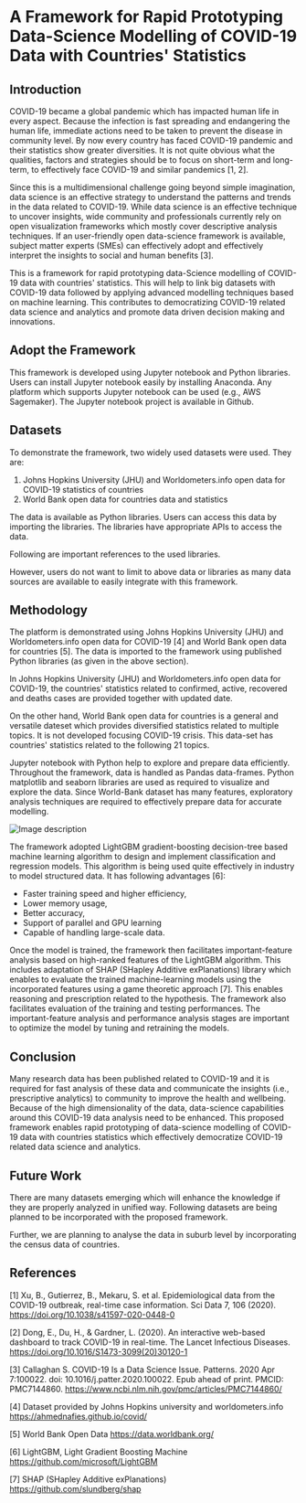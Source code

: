 # A Framework for Rapid Prototyping Data-Science Modelling of COVID-19 Data with Countries' Statistics

## Introduction

COVID-19 became a global pandemic which has impacted human life in every aspect. Because the infection is fast spreading and endangering the human life, immediate actions need to be taken to prevent the disease in community level. By now every country has faced COVID-19 pandemic and their statistics show greater diversities. It is not quite obvious what the qualities, factors and strategies should be to focus on short-term and long-term, to   effectively face COVID-19 and similar pandemics [1, 2].

Since this is a multidimensional challenge going beyond simple imagination, data science is an effective strategy to understand the  patterns and trends in the data related to COVID-19. While data science is an effective technique to uncover insights, wide community and professionals currently rely on open visualization frameworks which mostly cover descriptive analysis techniques. If an user-friendly open data-science framework is available, subject matter experts (SMEs) can effectively adopt and effectively interpret the insights to social and human benefits [3]. 

This is a framework for rapid prototyping data-Science modelling of COVID-19 data with countries' statistics. This will help to link big datasets with COVID-19 data followed by applying advanced modelling techniques  based on machine learning. This contributes to democratizing COVID-19 related data science and analytics and promote data driven decision making and innovations.

## Adopt the Framework

This framework is developed using Jupyter notebook and Python libraries. Users can install Jupyter notebook easily by installing Anaconda. Any platform which supports Jupyter notebook can be used (e.g., AWS Sagemaker). The Jupyter notebook project is available in Github.

## Datasets

To demonstrate the framework, two widely used datasets were used. They are: 

1) Johns Hopkins University (JHU) and Worldometers.info open data for COVID-19 statistics of countries
2) World Bank open data for countries data and statistics

The data is available as Python libraries. Users can access this data by importing the libraries. The libraries have appropriate APIs to access the data.

Following are important references to the used libraries.

However, users do not want to limit to above data or libraries as many data sources are available to easily integrate with this framework.

## Methodology

The platform is demonstrated using Johns Hopkins University (JHU) and Worldometers.info open data for COVID-19 [4] and World Bank open data for countries [5]. The data is imported to the framework using published Python libraries (as given in the above section).

In Johns Hopkins University (JHU) and Worldometers.info open data for COVID-19, the countries' statistics related to confirmed, active, recovered and deaths cases are provided together with updated date.

On the other hand,  World Bank open data for countries is a general and versatile dateset which provides diversified statistics related to multiple topics. It is not developed focusing COVID-19 crisis. This data-set has countries' statistics related to the following 21 topics.

Jupyter notebook with Python help to explore and prepare data efficiently. Throughout the framework, data is handled as Pandas data-frames. Python matplotlib and seaborn libraries are used as required to visualize and explore the data. Since World-Bank dataset has many features, exploratory analysis techniques are required to effectively prepare data for accurate modelling.

![Image description](https://raw.githubusercontent.com/samarawickrama/COVID-19/master/Resources/Images/COVID-19%20Data%20Science%20Framework.pn)

The framework adopted LightGBM gradient-boosting decision-tree based machine learning algorithm to design and implement classification and regression models. This algorithm is being used quite effectively in industry to model structured data. It has following advantages [6]:
 - Faster training speed and higher efficiency,
 - Lower memory usage,
 - Better accuracy,
 - Support of parallel and GPU learning
 - Capable of handling large-scale data.

Once the model is trained, the framework then facilitates important-feature analysis based on high-ranked features of the LightGBM algorithm. This includes adaptation of SHAP (SHapley Additive exPlanations) library which enables to evaluate the trained machine-learning models using the incorporated features using a game theoretic approach [7]. This enables reasoning and prescription related to the hypothesis. The framework also facilitates evaluation of the training and testing performances. The important-feature analysis and performance analysis stages are important to optimize the model by tuning and retraining the models.

## Conclusion

Many research data has been published related to COVID-19 and it is required for fast analysis of these data and communicate the insights (i.e., prescriptive analytics) to community to improve the health and wellbeing. Because of the high dimensionality of the data, data-science capabilities around this COVID-19 data analysis need to be enhanced. This proposed framework enables rapid prototyping of data-science modelling of COVID-19 data with countries statistics which effectively democratize COVID-19 related data science and analytics.

## Future Work

There are many datasets emerging which will enhance the knowledge if they are properly analyzed in unified way. Following datasets are being planned to be incorporated with the proposed framework.

Further, we are planning to analyse the data in suburb level by incorporating the census data of countries.

## References

[1] Xu, B., Gutierrez, B., Mekaru, S. et al. Epidemiological data from the COVID-19 outbreak, real-time case information. Sci Data 7, 106 (2020). https://doi.org/10.1038/s41597-020-0448-0

[2] Dong, E., Du, H., & Gardner, L. (2020). An interactive web-based dashboard to track COVID-19 in real-time. The Lancet Infectious Diseases. https://doi.org/10.1016/S1473-3099(20)30120-1

[3] Callaghan S. COVID-19 Is a Data Science Issue. Patterns. 2020 Apr 7:100022. doi: 10.1016/j.patter.2020.100022. Epub ahead of print. PMCID: PMC7144860.
https://www.ncbi.nlm.nih.gov/pmc/articles/PMC7144860/

[4] Dataset provided by Johns Hopkins university and worldometers.info
https://ahmednafies.github.io/covid/

[5] World Bank Open Data
https://data.worldbank.org/

[6] LightGBM, Light Gradient Boosting Machine
https://github.com/microsoft/LightGBM

[7] SHAP (SHapley Additive exPlanations)
https://github.com/slundberg/shap
